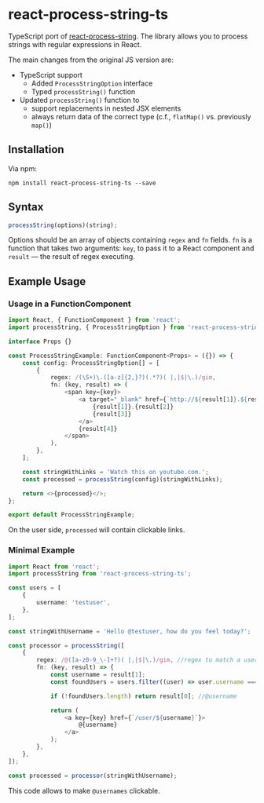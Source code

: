 # react-process-string-ts
TypeScript port of [react-process-string](https://github.com/EfogDev/react-process-string).
The library allows you to process strings with regular expressions in React.

The main changes from the original JS version are:
- TypeScript support
  - Added `ProcessStringOption` interface
  - Typed `processString()` function
- Updated `processString()` function to
  - support replacements in nested JSX elements
  - always return data of the correct type (c.f., `flatMap()` vs. previously `map()`)

## Installation
Via npm:
```
npm install react-process-string-ts --save
```

## Syntax
```javascript
processString(options)(string);
```

Options should be an array of objects containing `regex` and `fn` fields.
`fn` is a function that takes two arguments: `key`, to pass it to a React component and `result` — the result of regex executing.

## Example Usage

### Usage in a FunctionComponent
```typescript jsx
import React, { FunctionComponent } from 'react';
import processString, { ProcessStringOption } from 'react-process-string-ts';

interface Props {}

const ProcessStringExample: FunctionComponent<Props> = ({}) => {
    const config: ProcessStringOption[] = [
        {
            regex: /(\S+)\.([a-z]{2,}?)(.*?)( |,|$|\.)/gim,
            fn: (key, result) => (
                <span key={key}>
                    <a target="_blank" href={`http://${result[1]}.${result[2]}${result[3]}`} rel="noreferrer">
                        {result[1]}.{result[2]}
                        {result[3]}
                    </a>
                    {result[4]}
                </span>
            ),
        },
    ];

    const stringWithLinks = 'Watch this on youtube.com.';
    const processed = processString(config)(stringWithLinks);

    return <>{processed}</>;
};

export default ProcessStringExample;
```
On the user side, `processed` will contain clickable links.

### Minimal Example
```typescript jsx
import React from 'react';
import processString from 'react-process-string-ts';

const users = [
    {
        username: 'testuser',
    },
];

const stringWithUsername = 'Hello @testuser, how do you feel today?';

const processor = processString([
    {
        regex: /@([a-z0-9_\-]+?)( |,|$|\.)/gim, //regex to match a username
        fn: (key, result) => {
            const username = result[1];
            const foundUsers = users.filter((user) => user.username === username);

            if (!foundUsers.length) return result[0]; //@username

            return (
                <a key={key} href={`/user/${username}`}>
                    @{username}
                </a>
            );
        },
    },
]);

const processed = processor(stringWithUsername);
```
This code allows to make `@usernames` clickable.
